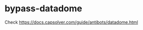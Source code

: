 # bypass-datadome
Check https://docs.capsolver.com/guide/antibots/datadome.html
                               